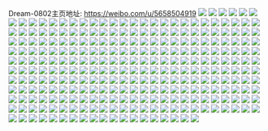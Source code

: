 Dream-0802主页地址: https://weibo.com/u/5658504919 
![](https://wx4.sinaimg.cn/mw2000/006aWvCnly1h9f38z3c3bj30sq0yj44o.jpg) 
![](https://wx4.sinaimg.cn/mw2000/006aWvCnly1h9f3bwz5t9j30u0140gt3.jpg) 
![](https://wx4.sinaimg.cn/mw2000/006aWvCnly1h8u6kicf9lj30u01407do.jpg) 
![](https://wx4.sinaimg.cn/mw2000/006aWvCnly1h8u6hwanyhj31o01o0nip.jpg) 
![](https://wx4.sinaimg.cn/mw2000/006aWvCnly1h8u6hu4el6j33402c0x6p.jpg) 
![](https://wx4.sinaimg.cn/mw2000/006aWvCnly1h8s79msaeij31o02807te.jpg) 
![](https://wx4.sinaimg.cn/mw2000/006aWvCnly1h8s6zp2zfmj31o02804qp.jpg) 
![](https://wx4.sinaimg.cn/mw2000/006aWvCnly1h8bw7mn2taj30hn0st42p.jpg) 
![](https://wx4.sinaimg.cn/mw2000/006aWvCnly1h8bw7n03ekj30go0gojss.jpg) 
![](https://wx4.sinaimg.cn/mw2000/006aWvCnly1h889880ap6j30u0140wm4.jpg) 
![](https://wx4.sinaimg.cn/mw2000/006aWvCnly1h88987mg7kj30u0140zrl.jpg) 
![](https://wx4.sinaimg.cn/mw2000/006aWvCnly1h88988i0pnj30u0140n5a.jpg) 
![](https://wx4.sinaimg.cn/mw2000/006aWvCnly1h88988wnx8j30rs0kutfc.jpg) 
![](https://wx4.sinaimg.cn/mw2000/006aWvCnly1h8899d7loij30u00zw0wt.jpg) 
![](https://wx4.sinaimg.cn/mw2000/006aWvCnly1h8898993ooj30rs0kuagi.jpg) 
![](https://wx4.sinaimg.cn/mw2000/006aWvCnly1h88989qsxyj31400u0dlq.jpg) 
![](https://wx4.sinaimg.cn/mw2000/006aWvCnly1h88986l50vj31400u0n2l.jpg) 
![](https://wx4.sinaimg.cn/mw2000/006aWvCnly1h8898a2t1yj31400u0wko.jpg) 
![](https://wx4.sinaimg.cn/mw2000/006aWvCnly1h8899bvim0j30n01dsaeh.jpg) 
![](https://wx4.sinaimg.cn/mw2000/006aWvCnly1h7wvukvh46j30n00euwex.jpg) 
![](https://wx4.sinaimg.cn/mw2000/006aWvCnly1h7wvul8s3fj30ed04awep.jpg) 
![](https://wx4.sinaimg.cn/mw2000/006aWvCnly1h7wvvy7wp6j30n00n040t.jpg) 
![](https://wx4.sinaimg.cn/mw2000/006aWvCnly1h7niu37e80j30n00uojua.jpg) 
![](https://wx4.sinaimg.cn/mw2000/006aWvCnly1h7nirjjtjtj30n00uo77r.jpg) 
![](https://wx4.sinaimg.cn/mw2000/006aWvCnly1h7niqwlv4qj30tu0tugqq.jpg) 
![](https://wx4.sinaimg.cn/mw2000/006aWvCnly1h7niuvlfxlj30mi0u0n0j.jpg) 
![](https://wx4.sinaimg.cn/mw2000/006aWvCnly1h7niqx8f0aj30u0140k2b.jpg) 
![](https://wx4.sinaimg.cn/mw2000/006aWvCnly1h7niqxo13lj31400u0ai8.jpg) 
![](https://wx4.sinaimg.cn/mw2000/006aWvCnly1h7niw4s5ivj30u00u011h.jpg) 
![](https://wx4.sinaimg.cn/mw2000/006aWvCnly1h7niw4jr8fj31400u0jzm.jpg) 
![](https://wx4.sinaimg.cn/mw2000/006aWvCnly1h6ooevp7utj30u014044j.jpg) 
![](https://wx4.sinaimg.cn/mw2000/006aWvCnly1h6oof8jpb3j30u0140gor.jpg) 
![](https://wx4.sinaimg.cn/mw2000/006aWvCnly1h6d9nh1316j30if0rltbx.jpg) 
![](https://wx4.sinaimg.cn/mw2000/006aWvCnly1h68ptmdv44j30u014078s.jpg) 
![](https://wx4.sinaimg.cn/mw2000/006aWvCnly1h68puxwcgoj30n01dsq3j.jpg) 
![](https://wx4.sinaimg.cn/mw2000/006aWvCnly1h66hg5b655j30u0140myp.jpg) 
![](https://wx4.sinaimg.cn/mw2000/006aWvCnly1h66hg5mpe0j315k0u0aks.jpg) 
![](https://wx4.sinaimg.cn/mw2000/006aWvCnly1h66hhe54tij31400u07c9.jpg) 
![](https://wx4.sinaimg.cn/mw2000/006aWvCnly1h6527t05dcj31400u0n2b.jpg) 
![](https://wx4.sinaimg.cn/mw2000/006aWvCnly1h62y5w3mlqj30u0140grp.jpg) 
![](https://wx4.sinaimg.cn/mw2000/006aWvCnly1h62y5ujfovj30u0140jvc.jpg) 
![](https://wx4.sinaimg.cn/mw2000/006aWvCnly1h62y5rf377j31400u0afa.jpg) 
![](https://wx4.sinaimg.cn/mw2000/006aWvCnly1h62y5qkug0j30u014014q.jpg) 
![](https://wx4.sinaimg.cn/mw2000/006aWvCnly1h62y5qxhdlj30u0140aj5.jpg) 
![](https://wx4.sinaimg.cn/mw2000/006aWvCnly1h62y5rq1juj30u01407ea.jpg) 
![](https://wx4.sinaimg.cn/mw2000/006aWvCnly1h62y5uaiycj30u01407bz.jpg) 
![](https://wx4.sinaimg.cn/mw2000/006aWvCnly1h62y5s6w2wj30u0140k0x.jpg) 
![](https://wx4.sinaimg.cn/mw2000/006aWvCnly1h62y7acix5j30u01407do.jpg) 
![](https://wx4.sinaimg.cn/mw2000/006aWvCnly1h62y5t929vj30u0140484.jpg) 
![](https://wx4.sinaimg.cn/mw2000/006aWvCnly1h62y5skifcj31400u0n74.jpg) 
![](https://wx4.sinaimg.cn/mw2000/006aWvCnly1h62y5tkgicj31400u0wp7.jpg) 
![](https://wx4.sinaimg.cn/mw2000/006aWvCnly1h62y5ttpb0j30u0140qdc.jpg) 
![](https://wx4.sinaimg.cn/mw2000/006aWvCnly1h62y5v5kyyj31400u04ck.jpg) 
![](https://wx4.sinaimg.cn/mw2000/006aWvCnly1h62y5viceqj31400u0agr.jpg) 
![](https://wx4.sinaimg.cn/mw2000/006aWvCnly1h62y5vs8noj30u014011v.jpg) 
![](https://wx4.sinaimg.cn/mw2000/006aWvCnly1h5dplme16bj30u01400x7.jpg) 
![](https://wx4.sinaimg.cn/mw2000/006aWvCnly1h5dpmv4jasj30mi0u0gnv.jpg) 
![](https://wx4.sinaimg.cn/mw2000/006aWvCnly1h5dplnyx6wj30u0140138.jpg) 
![](https://wx4.sinaimg.cn/mw2000/006aWvCnly1h5a3qjutbyj31400u0ah6.jpg) 
![](https://wx4.sinaimg.cn/mw2000/006aWvCnly1h5a3qkxw4jj30u0140dnu.jpg) 
![](https://wx4.sinaimg.cn/mw2000/006aWvCnly1h5a3ra5u8xj30u01407di.jpg) 
![](https://wx4.sinaimg.cn/mw2000/006aWvCnly1h2oghifz5bj30u013z0z3.jpg) 
![](https://wx4.sinaimg.cn/mw2000/006aWvCnly1h2oghjntacj30u0140wie.jpg) 
![](https://wx4.sinaimg.cn/mw2000/006aWvCnly1h2oghj1qlvj30u013zwkw.jpg) 
![](https://wx4.sinaimg.cn/mw2000/006aWvCnly1h1lrxgbvbej30n01dsdjq.jpg) 
![](https://wx4.sinaimg.cn/mw2000/006aWvCnly1h1lrxw3stej30u0140q8a.jpg) 
![](https://wx4.sinaimg.cn/mw2000/006aWvCnly1h1lrvpobetj30u0140wkt.jpg) 
![](https://wx4.sinaimg.cn/mw2000/006aWvCnly1h1crdo7jehj30u0191n9b.jpg) 
![](https://wx4.sinaimg.cn/mw2000/006aWvCnly1h1crdpu8o8j30u00u0grr.jpg) 
![](https://wx4.sinaimg.cn/mw2000/006aWvCnly1h1crdogryoj30u011igrq.jpg) 
![](https://wx4.sinaimg.cn/mw2000/006aWvCnly1h1crdoshfdj30u01417jy.jpg) 
![](https://wx4.sinaimg.cn/mw2000/006aWvCnly1h1crdp7zemj30u014049i.jpg) 
![](https://wx4.sinaimg.cn/mw2000/006aWvCnly1h1crdny52hj30u0192aru.jpg) 
![](https://wx4.sinaimg.cn/mw2000/006aWvCnly1h1crgg7i79j30n01dsq5z.jpg) 
![](https://wx4.sinaimg.cn/mw2000/006aWvCnly1h1crdpe2o4j30u00u0acc.jpg) 
![](https://wx4.sinaimg.cn/mw2000/006aWvCnly1h1crgggh1ej30n01dsgoo.jpg) 
![](https://wx4.sinaimg.cn/mw2000/006aWvCnly1h12ascvrs5j30u01404f9.jpg) 
![](https://wx4.sinaimg.cn/mw2000/006aWvCnly1h12asd6kidj30u00u0gt1.jpg) 
![](https://wx4.sinaimg.cn/mw2000/006aWvCnly1h12asdhhrgj31400u0ne5.jpg) 
![](https://wx4.sinaimg.cn/mw2000/006aWvCnly1h12asdxqr7j30u0140496.jpg) 
![](https://wx4.sinaimg.cn/mw2000/006aWvCnly1h12aseh6p8j30u0141n5c.jpg) 
![](https://wx4.sinaimg.cn/mw2000/006aWvCnly1h12ase7mrqj30u013kgsb.jpg) 
![](https://wx4.sinaimg.cn/mw2000/006aWvCnly1h12asf2ixfj30u00u0af6.jpg) 
![](https://wx4.sinaimg.cn/mw2000/006aWvCnly1h12asess79j30u0140tka.jpg) 
![](https://wx4.sinaimg.cn/mw2000/006aWvCnly1h12asck3t2j31400u0dmz.jpg) 
![](https://wx4.sinaimg.cn/mw2000/006aWvCnly1h00gu2c15jj30mz0vajuj.jpg) 
![](https://wx4.sinaimg.cn/mw2000/006aWvCnly1h00gu20nhnj30u00u0jwn.jpg) 
![](https://wx4.sinaimg.cn/mw2000/006aWvCnly1h00gutj9agj30mz14778n.jpg) 
![](https://wx4.sinaimg.cn/mw2000/006aWvCnly1gw7yt4iwmrj30ku0bq3zq.jpg) 
![](https://wx4.sinaimg.cn/mw2000/006aWvCnly1gw7yw0sc9dj31400u0gqt.jpg) 
![](https://wx4.sinaimg.cn/mw2000/006aWvCnly1guokokshwfj60tu0tu7a402.jpg) 
![](https://wx4.sinaimg.cn/mw2000/006aWvCnly1guokokguxkj60n00n077n02.jpg) 
![](https://wx4.sinaimg.cn/mw2000/006aWvCnly1guokxvpt2hj60ty140qaq02.jpg) 
![](https://wx4.sinaimg.cn/mw2000/006aWvCnly1guokx18hv2j610u0ty0zd02.jpg) 
![](https://wx4.sinaimg.cn/mw2000/006aWvCnly1guokxurumsj61400u0dml02.jpg) 
![](https://wx4.sinaimg.cn/mw2000/006aWvCnly1guokr6dl8ij60kq0hbab002.jpg) 
![](https://wx4.sinaimg.cn/mw2000/006aWvCnly1gsz4t8oah5j30u0140qbj.jpg) 
![](https://wx4.sinaimg.cn/mw2000/006aWvCnly1gsz4qi1aq4j61400u0ain02.jpg) 
![](https://wx4.sinaimg.cn/mw2000/006aWvCnly1gsz4qgwlsdj30tz17ggra.jpg) 
![](https://wx4.sinaimg.cn/mw2000/006aWvCnly1gsi0xl3ixcj30u0140wkd.jpg) 
![](https://wx4.sinaimg.cn/mw2000/006aWvCnly1gsi0wfc2c8j30u0140grb.jpg) 
![](https://wx4.sinaimg.cn/mw2000/006aWvCnly1gsi12nj98pj30u0140gqa.jpg) 
![](https://wx4.sinaimg.cn/mw2000/006aWvCnly1gsi146e956j313i0k5jvd.jpg) 
![](https://wx4.sinaimg.cn/mw2000/006aWvCnly1gsi12208v5j30ro1a3gx3.jpg) 
![](https://wx4.sinaimg.cn/mw2000/006aWvCnly1gsi0tttqfxj30u00u0jsv.jpg) 
![](https://wx4.sinaimg.cn/mw2000/006aWvCnly1gsi0u93hp7j30u00u0q4t.jpg) 
![](https://wx4.sinaimg.cn/mw2000/006aWvCnly1gsi0u8lwfxj30u00u0wgq.jpg) 
![](https://wx4.sinaimg.cn/mw2000/006aWvCnly1gsi0tskeacj30n00kjjtb.jpg) 
![](https://wx4.sinaimg.cn/mw2000/006aWvCnly1gsi11qqn3oj30u00u0q9i.jpg) 
![](https://wx4.sinaimg.cn/mw2000/006aWvCnly1gsi1er67pvj30u01sx758.jpg) 
![](https://wx4.sinaimg.cn/mw2000/006aWvCnly1gsi1u4dcsmj313k0rbq7d.jpg) 
![](https://wx4.sinaimg.cn/mw2000/006aWvCnly1gpwh694mrej30u0140tk2.jpg) 
![](https://wx4.sinaimg.cn/mw2000/006aWvCnly1gpwh66mt85j30u0140qfq.jpg) 
![](https://wx4.sinaimg.cn/mw2000/006aWvCnly1gpwh746d61j30u0140qf3.jpg) 
![](https://wx4.sinaimg.cn/mw2000/006aWvCnly1govdwznwxnj31400u0ao2.jpg) 
![](https://wx4.sinaimg.cn/mw2000/006aWvCnly1govdwz2tisj30u014015l.jpg) 
![](https://wx4.sinaimg.cn/mw2000/006aWvCnly1govdx03ehij31400u0177.jpg) 
![](https://wx4.sinaimg.cn/mw2000/006aWvCnly1govdxt1j9pj30u01404fb.jpg) 
![](https://wx4.sinaimg.cn/mw2000/006aWvCnly1govdz2cqftj31400u07dr.jpg) 
![](https://wx4.sinaimg.cn/mw2000/006aWvCnly1govdwxjgzpj30u0140dw3.jpg) 
![](https://wx4.sinaimg.cn/mw2000/006aWvCnly1govdx0hm0sj31400u0gzk.jpg) 
![](https://wx4.sinaimg.cn/mw2000/006aWvCnly1govdwt1egqj31400u04d7.jpg) 
![](https://wx4.sinaimg.cn/mw2000/006aWvCnly1gove0fz44uj31400u0wtf.jpg) 
![](https://wx4.sinaimg.cn/mw2000/006aWvCnly1gmt9su0br9j30u00u0wj7.jpg) 
![](https://wx4.sinaimg.cn/mw2000/006aWvCnly1gmt9stqdipj30u014011m.jpg) 
![](https://wx4.sinaimg.cn/mw2000/006aWvCnly1gmt9sulnwzj30n00r7dl3.jpg) 
![](https://wx4.sinaimg.cn/mw2000/006aWvCnly1glxyh7g5cej30u01407bm.jpg) 
![](https://wx4.sinaimg.cn/mw2000/006aWvCnly1glxyh77bx5j30u0140n3b.jpg) 
![](https://wx4.sinaimg.cn/mw2000/006aWvCnly1glxyh6yqdkj31400u0dra.jpg) 
![](https://wx4.sinaimg.cn/mw2000/006aWvCnly1gksxjmn814j30u00u07i7.jpg) 
![](https://wx4.sinaimg.cn/mw2000/006aWvCnly1gki0k0tk0cj30u00u07ng.jpg) 
![](https://wx4.sinaimg.cn/mw2000/006aWvCnly1gki0k1mg0hj30u00u0atm.jpg) 
![](https://wx4.sinaimg.cn/mw2000/006aWvCnly1gki0k19x6bj30u00u0wyq.jpg) 
![](https://wx4.sinaimg.cn/mw2000/006aWvCnly1gki0k36rlqj30od0uhk7k.jpg) 
![](https://wx4.sinaimg.cn/mw2000/006aWvCnly1gki0k2dtw9j30u00u0h13.jpg) 
![](https://wx4.sinaimg.cn/mw2000/006aWvCnly1gki0k2v2s5j30ux0u04bt.jpg) 
![](https://wx4.sinaimg.cn/mw2000/006aWvCnly1gkem6gq4p8j30n01ds1l0.jpg) 
![](https://wx4.sinaimg.cn/mw2000/006aWvCnly1gk9xb2ihfcj32bb2bbe82.jpg) 
![](https://wx4.sinaimg.cn/mw2000/006aWvCnly1gk9xb1lrnfj32bb2bbnpe.jpg) 
![](https://wx4.sinaimg.cn/mw2000/006aWvCnly1gk9xb0ejh3j32bb2bbqv6.jpg) 
![](https://wx4.sinaimg.cn/mw2000/006aWvCnly1gjet6i9lbwj30u00u00xx.jpg) 
![](https://wx4.sinaimg.cn/mw2000/006aWvCnly1gjetfdwlf0j30u00u0q9b.jpg) 
![](https://wx4.sinaimg.cn/mw2000/006aWvCnly1gjetc9xiwej30u00u076b.jpg) 
![](https://wx4.sinaimg.cn/mw2000/006aWvCnly1gjcjodfwjcj31400u0ajz.jpg) 
![](https://wx4.sinaimg.cn/mw2000/006aWvCnly1gjcjp778cjj30u00u0k01.jpg) 
![](https://wx4.sinaimg.cn/mw2000/006aWvCnly1gjcjujm5d6j30u00u0jyb.jpg) 
![](https://wx4.sinaimg.cn/mw2000/006aWvCnly1gixbhvkv0fj31400u0119.jpg) 
![](https://wx4.sinaimg.cn/mw2000/006aWvCnly1gixbhuyyozj31400u048u.jpg) 
![](https://wx4.sinaimg.cn/mw2000/006aWvCnly1gixbi2lwxhj31400u0n99.jpg) 
![](https://wx4.sinaimg.cn/mw2000/006aWvCnly1giiffu1jfmj31400u04dc.jpg) 
![](https://wx4.sinaimg.cn/mw2000/006aWvCnly1giife4sgtwj30n00n040p.jpg) 
![](https://wx4.sinaimg.cn/mw2000/006aWvCnly1giifag3g8pj30n00n0tcb.jpg) 
![](https://wx4.sinaimg.cn/mw2000/006aWvCnly1gids0qmwrvj30u0140gze.jpg) 
![](https://wx4.sinaimg.cn/mw2000/006aWvCnly1gidscqjjf7j313u0tuaic.jpg) 
![](https://wx4.sinaimg.cn/mw2000/006aWvCnly1gidsiagfcnj30m10n8aej.jpg) 
![](https://wx4.sinaimg.cn/mw2000/006aWvCnly1gidskgs2omj31400u0tqv.jpg) 
![](https://wx4.sinaimg.cn/mw2000/006aWvCnly1gidskh19vej30u00u0wm5.jpg) 
![](https://wx4.sinaimg.cn/mw2000/006aWvCnly1gidskhe72dj31400u0tio.jpg) 
![](https://wx4.sinaimg.cn/mw2000/006aWvCnly1gh855k64ruj31400u0dv0.jpg) 
![](https://wx4.sinaimg.cn/mw2000/006aWvCnly1gh856cqy4bj30u00u0q8p.jpg) 
![](https://wx4.sinaimg.cn/mw2000/006aWvCnly1gh85lxjzzzj31400u0qcf.jpg) 
![](https://wx4.sinaimg.cn/mw2000/006aWvCnly1ggyv99t06aj30mq0gk75d.jpg) 
![](https://wx4.sinaimg.cn/mw2000/006aWvCnly1ggyw7zr6skj30mi0u0dkd.jpg) 
![](https://wx4.sinaimg.cn/mw2000/006aWvCnly1ggyv99bl3kj30u00u07dz.jpg) 
![](https://wx4.sinaimg.cn/mw2000/006aWvCnly1gfmb7ovx9gj30u00u0tpf.jpg) 
![](https://wx4.sinaimg.cn/mw2000/006aWvCnly1gfmb6m5dqaj30u00u0akm.jpg) 
![](https://wx4.sinaimg.cn/mw2000/006aWvCnly1gfmb7348o3j30u00u0wkt.jpg) 
![](https://wx4.sinaimg.cn/mw2000/006aWvCnly1gfk1pi46ycj31400u04ex.jpg) 
![](https://wx4.sinaimg.cn/mw2000/006aWvCnly1gfk1pflpqdj30u1141nak.jpg) 
![](https://wx4.sinaimg.cn/mw2000/006aWvCnly1gfk1pg4mczj30u00u04d3.jpg) 
![](https://wx4.sinaimg.cn/mw2000/006aWvCnly1gfk1pgzo4vj30u00u0tjo.jpg) 
![](https://wx4.sinaimg.cn/mw2000/006aWvCnly1gfk1pgdx56j30om0omqb8.jpg) 
![](https://wx4.sinaimg.cn/mw2000/006aWvCnly1gfk1vtbexyj30u00u0ap9.jpg) 
![](https://wx4.sinaimg.cn/mw2000/006aWvCnly1gfk1pgp48lj30u00u07ah.jpg) 
![](https://wx4.sinaimg.cn/mw2000/006aWvCnly1gfk1phsbopj30u00u0gze.jpg) 
![](https://wx4.sinaimg.cn/mw2000/006aWvCnly1gfk1phivkmj30u00u0n9v.jpg) 
![](https://wx4.sinaimg.cn/mw2000/006aWvCnly1gfk1ph81k7j30u00u0184.jpg) 
![](https://wx4.sinaimg.cn/mw2000/006aWvCnly1gfk1xd8s4mj30u00u0qhp.jpg) 
![](https://wx4.sinaimg.cn/mw2000/006aWvCnly1gfk1y805bsj31400u0wre.jpg) 
![](https://wx4.sinaimg.cn/mw2000/006aWvCnly1gemlb8qhbuj30u0140tex.jpg) 
![](https://wx4.sinaimg.cn/mw2000/006aWvCnly1gemlbb0j8bj31400u0tlj.jpg) 
![](https://wx4.sinaimg.cn/mw2000/006aWvCnly1gemlb93r81j30u00u0gtm.jpg) 
![](https://wx4.sinaimg.cn/mw2000/006aWvCnly1gcw3arxtbzj30u00u0teg.jpg) 
![](https://wx4.sinaimg.cn/mw2000/006aWvCnly1gcw3asjb7nj30u0140qed.jpg) 
![](https://wx4.sinaimg.cn/mw2000/006aWvCnly1gcw3at2d74j30uc0u043d.jpg) 
![](https://wx4.sinaimg.cn/mw2000/006aWvCnly1gcth6nmu2lj31400u0agd.jpg) 
![](https://wx4.sinaimg.cn/mw2000/006aWvCnly1gctgz6km9wj30u0140jxk.jpg) 
![](https://wx4.sinaimg.cn/mw2000/006aWvCnly1gcth5z4s35j30u00miwjv.jpg) 
![](https://wx4.sinaimg.cn/mw2000/006aWvCnly1gclkpm3d7gj30n00ki0tu.jpg) 
![](https://wx4.sinaimg.cn/mw2000/006aWvCnly1gclkplm3lsj30g20k2djc.jpg) 
![](https://wx4.sinaimg.cn/mw2000/006aWvCnly1gclks2q86hj30n00lqgnz.jpg) 
![](https://wx4.sinaimg.cn/mw2000/006aWvCnly1gcgyfo9jntj313u0tuahc.jpg) 
![](https://wx4.sinaimg.cn/mw2000/006aWvCnly1gcccy4olq7j313u0t616f.jpg) 
![](https://wx4.sinaimg.cn/mw2000/006aWvCnly1gcccyngk3uj30tu0rkth5.jpg) 
![](https://wx4.sinaimg.cn/mw2000/006aWvCnly1gccd0ireunj313u0nrgv5.jpg) 
![](https://wx4.sinaimg.cn/mw2000/006aWvCnly1gc8yka03dkj30u00u87b2.jpg) 
![](https://wx4.sinaimg.cn/mw2000/006aWvCnly1gc8yk9qb8wj30u00u0n3l.jpg) 
![](https://wx4.sinaimg.cn/mw2000/006aWvCnly1gbst7xodtkj30u0140jyk.jpg) 
![](https://wx4.sinaimg.cn/mw2000/006aWvCnly1gbst7ycfrxj31400u07ca.jpg) 
![](https://wx4.sinaimg.cn/mw2000/006aWvCnly1gbqa1uffwaj30ru2bib29.jpg) 
![](https://wx4.sinaimg.cn/mw2000/006aWvCnly1gbq9sqrf06j33402c0kjl.jpg) 
![](https://wx4.sinaimg.cn/mw2000/006aWvCnly1gbqa3im1ofj30u00u041n.jpg) 
![](https://wx4.sinaimg.cn/mw2000/006aWvCnly1gbewlqyxgxj30u00u0n4p.jpg) 
![](https://wx4.sinaimg.cn/mw2000/006aWvCnly1gbewlq9mz3j30n01oqdtj.jpg) 
![](https://wx4.sinaimg.cn/mw2000/006aWvCnly1gbewlrk2dsj31f20u0gw4.jpg) 
![](https://wx4.sinaimg.cn/mw2000/006aWvCnly1gbcisq1ym4j30p00xc44f.jpg) 
![](https://wx4.sinaimg.cn/mw2000/006aWvCnly1gbcisqt8w7j30p00xcdmk.jpg) 
![](https://wx4.sinaimg.cn/mw2000/006aWvCnly1gbaenzbk1rj30ku0dwq7k.jpg) 
![](https://wx4.sinaimg.cn/mw2000/006aWvCnly1gbaeo5p6ygj30j60y43yl.jpg) 
![](https://wx4.sinaimg.cn/mw2000/006aWvCnly1gbaeo2zua7j32aa2aab2a.jpg) 
![](https://wx4.sinaimg.cn/mw2000/006aWvCnly1ga9cy3u497j30u019010f.jpg) 
![](https://wx4.sinaimg.cn/mw2000/006aWvCnly1ga9cy51w7gj312p0u0dpx.jpg) 
![](https://wx4.sinaimg.cn/mw2000/006aWvCnly1ga9cy2971fj30u0190gu5.jpg) 
![](https://wx4.sinaimg.cn/mw2000/006aWvCnly1g9qaa2snrgj30u00u041v.jpg) 
![](https://wx4.sinaimg.cn/mw2000/006aWvCnly1g94prsi30pj30u00u0juz.jpg) 
![](https://wx4.sinaimg.cn/mw2000/006aWvCnly1g94prrfy5bj30k00k1wec.jpg) 
![](https://wx4.sinaimg.cn/mw2000/006aWvCnly1g94ptiv4eoj30hs0c5q3k.jpg) 
![](https://wx4.sinaimg.cn/mw2000/006aWvCnly1g6jsl2vk64j30u014078r.jpg) 
![](https://wx4.sinaimg.cn/mw2000/006aWvCnly1g6jsozllwlj30hs0l83zb.jpg) 
![](https://wx4.sinaimg.cn/mw2000/006aWvCnly1g6jsne5o2sj31400u0tc7.jpg) 
![](https://wx4.sinaimg.cn/mw2000/006aWvCnly1g5mwazki0yj30u01400zm.jpg) 
![](https://wx4.sinaimg.cn/mw2000/006aWvCnly1g5mw8xlj6sj33k02o0npl.jpg) 
![](https://wx4.sinaimg.cn/mw2000/006aWvCnly1g5mw74e0d9j30u50u0td1.jpg) 
![](https://wx4.sinaimg.cn/mw2000/006aWvCnly1g5hjy8tqqyj31z42mt7ov.jpg) 
![](https://wx4.sinaimg.cn/mw2000/006aWvCnly1g5dng3b99xj31400u0aco.jpg) 
![](https://wx4.sinaimg.cn/mw2000/006aWvCnly1g5dng5e7prj31400u0tc8.jpg) 
![](https://wx4.sinaimg.cn/mw2000/006aWvCnly1g5dng3pwfjj30u0140din.jpg) 
![](https://wx4.sinaimg.cn/mw2000/006aWvCnly1g5dnokjng1j30u0140q6x.jpg) 
![](https://wx4.sinaimg.cn/mw2000/006aWvCnly1g5dng627pmj30u0140gp8.jpg) 
![](https://wx4.sinaimg.cn/mw2000/006aWvCnly1g5dnp7snvsj30u0140aga.jpg) 
![](https://wx4.sinaimg.cn/mw2000/006aWvCnly1g5dnicypmpj30u0140dmd.jpg) 
![](https://wx4.sinaimg.cn/mw2000/006aWvCnly1g5dnolq4mij30u0140jwf.jpg) 
![](https://wx4.sinaimg.cn/mw2000/006aWvCnly1g5dnga5wnwj30u0140tbw.jpg) 
![](https://wx4.sinaimg.cn/mw2000/006aWvCnly1g5dfr1ju91j31900u0taa.jpg) 
![](https://wx4.sinaimg.cn/mw2000/006aWvCnly1g5dfr1ybwij31900u0abh.jpg) 
![](https://wx4.sinaimg.cn/mw2000/006aWvCnly1g5dfr1q65rj31900u0dhb.jpg) 
![](https://wx4.sinaimg.cn/mw2000/006aWvCnly1g5dfr3ts6yj3360240qv9.jpg) 
![](https://wx4.sinaimg.cn/mw2000/006aWvCnly1g5dfr5d870j31hc1z4x6q.jpg) 
![](https://wx4.sinaimg.cn/mw2000/006aWvCnly1g5dftswl6zj332521fe85.jpg) 
![](https://wx4.sinaimg.cn/mw2000/006aWvCnly1g5dfyirvvzj30u0140q6p.jpg) 
![](https://wx4.sinaimg.cn/mw2000/006aWvCnly1g5dfr6lmx4j31ww2pg4qs.jpg) 
![](https://wx4.sinaimg.cn/mw2000/006aWvCnly1g5dg1nazhsj30u0140dkg.jpg) 
![](https://wx4.sinaimg.cn/mw2000/006aWvCnly1g4lv20wt23j30f40k3408.jpg) 
![](https://wx4.sinaimg.cn/mw2000/006aWvCnly1g49rizekp2j30u014078w.jpg) 
![](https://wx4.sinaimg.cn/mw2000/006aWvCnly1g49rj3t353j30u0140n0r.jpg) 
![](https://wx4.sinaimg.cn/mw2000/006aWvCnly1g40ui7lmr0j31400u0n5s.jpg) 
![](https://wx4.sinaimg.cn/mw2000/006aWvCnly1g40ui6dy96j31dk0u00zx.jpg) 
![](https://wx4.sinaimg.cn/mw2000/006aWvCnly1g40ukfwmwoj30u01rc43c.jpg) 
![](https://wx4.sinaimg.cn/mw2000/006aWvCnly1g1o7uum6krj30zk0qogq5.jpg) 
![](https://wx4.sinaimg.cn/mw2000/006aWvCnly1g1o7r7vhvoj30hs0fm3zf.jpg) 
![](https://wx4.sinaimg.cn/mw2000/006aWvCnly1g1bxyyjai6j30u014077y.jpg) 
![](https://wx4.sinaimg.cn/mw2000/006aWvCnly1g1bxz2gymwj30u014043j.jpg) 
![](https://wx4.sinaimg.cn/mw2000/006aWvCnly1g1bxz18he8j30u0140dj2.jpg) 
![](https://wx4.sinaimg.cn/mw2000/006aWvCnly1g1bxz46h8vj30hs0hswgt.jpg) 
![](https://wx4.sinaimg.cn/mw2000/006aWvCnly1g1bxz3pj0lj30u0140jun.jpg) 
![](https://wx4.sinaimg.cn/mw2000/006aWvCnly1fzuq479ol1j30zk0qodk0.jpg) 
![](https://wx4.sinaimg.cn/mw2000/006aWvCnly1fvrcw3gfdfj30zk0qo7a6.jpg) 
![](https://wx4.sinaimg.cn/mw2000/006aWvCnly1fvrcw42h4kj30qo140whb.jpg) 
![](https://wx4.sinaimg.cn/mw2000/006aWvCngy1fvhloijwh7j30zk0qoq7b.jpg) 
![](https://wx4.sinaimg.cn/mw2000/006aWvCngy1fvhxzckyzog30di07mn1a.jpg) 
![](https://wx4.sinaimg.cn/mw2000/006aWvCngy1fvhlu45g9mj30zk0qoagn.jpg) 
![](https://wx4.sinaimg.cn/mw2000/006aWvCnly1fvg4fv0i4pj30zk0qoai4.jpg) 
![](https://wx4.sinaimg.cn/mw2000/006aWvCnly1fvg4g5fniqj30qo0zkqab.jpg) 
![](https://wx4.sinaimg.cn/mw2000/006aWvCnly1fvg4fg2gdjj30qo0zkthi.jpg) 
![](https://wx4.sinaimg.cn/mw2000/006aWvCnly1fuwm3f50o7j30zk0qodlw.jpg) 
![](https://wx4.sinaimg.cn/mw2000/006aWvCnly1fuwm3g5tohj30zk0qo0y7.jpg) 
![](https://wx4.sinaimg.cn/mw2000/006aWvCnly1fuwm3hjaf4j30zk0qoaj6.jpg) 
![](https://wx4.sinaimg.cn/mw2000/006aWvCnly1fut0obix7zj30qo0y0gor.jpg) 
![](https://wx4.sinaimg.cn/mw2000/006aWvCnly1fut0ocbk5uj30qo0y8n1x.jpg) 
![](https://wx4.sinaimg.cn/mw2000/006aWvCnly1fut0odc59yj30qo0y2tcu.jpg) 
![](https://wx4.sinaimg.cn/mw2000/006aWvCnly1fus2ibtbswj33k02o0x6w.jpg) 
![](https://wx4.sinaimg.cn/mw2000/006aWvCnly1fs9t3hay0dj30zk0qo46b.jpg) 
![](https://wx4.sinaimg.cn/mw2000/006aWvCngy1fqzpius1tij30qo0zk0x7.jpg) 
![](https://wx4.sinaimg.cn/mw2000/006aWvCngy1fqzphzo5grj30zk0qo79b.jpg) 
![](https://wx4.sinaimg.cn/mw2000/006aWvCngy1fqzpjqs2u0j30zk0qotck.jpg) 
